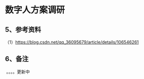 # 数字人方案调研



## 5、参考资料

（1）https://blog.csdn.net/qq_36095679/article/details/106546261

## 6、备注

​		。。。。更新中
